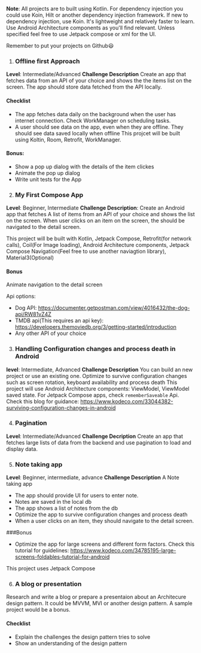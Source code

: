 **Note**: All projects are  to built using Kotlin. For dependency injection you could use Koin, Hilt or another dependency injection framework. If new to dependency injection, use Koin. It's lightweight and relatively faster to learn. Use Android Architecture components as you'll find relevant. Unless specified feel free to use Jetpack compose or xml for the UI.

Remember to put your projects on Github😃

1. ### Offline first Approach

**Level**: Intermediate/Advanced
**Challenge Description**
Create an app that fetches data from an API of your choice and shows the the items list on the screen. The app should store data fetched from the API locally. 

#### Checklist
- The app fetches data daily on the background when the user has internet connection. Check WorkManager on scheduling tasks.
- A user should see data on the app, even when they are offline. They should see data saved locally when offline
This projcet will be built using Koltin, Room, Retrofit, WorkManager. 

#### Bonus: 
- Show a pop up dialog with the details of the item clickes
- Animate the pop up dialog
- Write unit tests for the App
2. ### My First Compose App
**Level**: Beginner, Intermediate
**Challenge Description**: 
Create an Android app that fetches A list of items from an API of your choice and shows the list on the screen. When user clicks on an item on the screen, the should be navigated to the detail screen. 
 
This project will be built with Kotlin, Jetpack Compose, Retrofit(for network calls), Coil(For Image loading), Android Architecture components, Jetpack Compose Navigation(Feel free to use another naviagtion library), Material3(Optional)

#### Bonus 
Animate navigation to the detail screen

Api options:
- Dog API: https://documenter.getpostman.com/view/4016432/the-dog-api/RW81vZ4Z
- TMDB api(This requires an api key): https://developers.themoviedb.org/3/getting-started/introduction
- Any other API of your choice

3. ### Handling Configuration changes and process death in Android
**level**: Intermediate, Advanced
**Challenge Description**
You can build an new project  or use an existing one. Optimize to survive configuration changes such as screen rotation, keyboard availability and process death
This project will use Android Architecture components: ViewModel, ViewModel saved state. For Jetpack Compose apps, check ```rememberSaveable``` Api.
Check this blog for guidance: https://www.kodeco.com/33044382-surviving-configuration-changes-in-android

4. ### Pagination
**Level**: Intermediate/Advanced
**Challenge Decription**
Create an app that fetches large lists of data from the backend and use pagination to load and display data. 

5. ### Note taking app
**Level**: Beginner, intermediate, advance
**Challenge Description**
A Note taking app
- The app should provide UI for users to enter note. 
- Notes are saved in the local db
- The app shows a  list of notes from the db
- Optimize the app to survive configuration changes and process death
- When a user clicks on an item, they should navigate to the detail screen. 

###Bonus
- Optimize the app for large screens and different form factors. Check this tutorial for guidelines: https://www.kodeco.com/34785195-large-screens-foldables-tutorial-for-android

This project uses Jetpack Compose

6. ### A blog or presentation
Research and write a blog or prepare a presentaion about an Architecure design pattern. It could be MVVM, MVI or another design pattern. A sample project would be a bonus. 

#### Checklist
- Explain the challenges the design pattern tries to solve
- Show an understanding of the design pattern